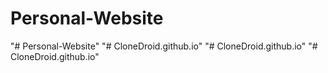 # Personal-Website
"# Personal-Website" 
"# CloneDroid.github.io" 
"# CloneDroid.github.io" 
"# CloneDroid.github.io" 
